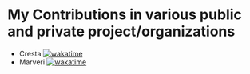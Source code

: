 # My Contributions in various public and private project/organizations
* Cresta [![wakatime](https://wakatime.com/badge/user/3cb3afdb-7ae5-40a1-9de9-b2a4a44eefdd/project/1e311012-3182-4ef4-9931-da972e21abcc.svg?style=for-the-badge&label=Cresta)](https://wakatime.com/badge/user/3cb3afdb-7ae5-40a1-9de9-b2a4a44eefdd/project/1e311012-3182-4ef4-9931-da972e21abcc?style=plastic&label=Cresta)
* Marveri [![wakatime](https://wakatime.com/badge/user/3cb3afdb-7ae5-40a1-9de9-b2a4a44eefdd/project/018b1f34-8c7d-4513-9bfb-27cfb83a0f12.svg)](https://wakatime.com/badge/user/3cb3afdb-7ae5-40a1-9de9-b2a4a44eefdd/project/018b1f34-8c7d-4513-9bfb-27cfb83a0f12)
